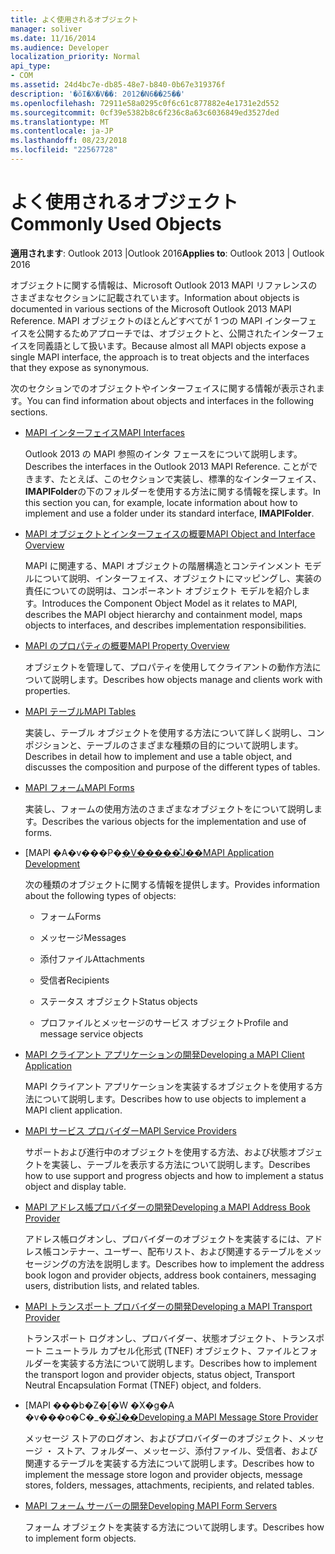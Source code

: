 ```yaml
---
title: よく使用されるオブジェクト
manager: soliver
ms.date: 11/16/2014
ms.audience: Developer
localization_priority: Normal
api_type:
- COM
ms.assetid: 24d4bc7e-db85-48e7-b840-0b67e319376f
description: '�ŏI�X�V��: 2012�N6��25��'
ms.openlocfilehash: 72911e58a0295c0f6c61c877882e4e1731e2d552
ms.sourcegitcommit: 0cf39e5382b8c6f236c8a63c6036849ed3527ded
ms.translationtype: MT
ms.contentlocale: ja-JP
ms.lasthandoff: 08/23/2018
ms.locfileid: "22567728"
---
```

# <a name="commonly-used-objects"></a><span data-ttu-id="9efa7-103">よく使用されるオブジェクト</span><span class="sxs-lookup"><span data-stu-id="9efa7-103">Commonly Used Objects</span></span>

  
  
<span data-ttu-id="9efa7-104">**適用されます**: Outlook 2013 |Outlook 2016</span><span class="sxs-lookup"><span data-stu-id="9efa7-104">**Applies to**: Outlook 2013 | Outlook 2016</span></span> 
  
<span data-ttu-id="9efa7-105">オブジェクトに関する情報は、Microsoft Outlook 2013 MAPI リファレンスのさまざまなセクションに記載されています。</span><span class="sxs-lookup"><span data-stu-id="9efa7-105">Information about objects is documented in various sections of the Microsoft Outlook 2013 MAPI Reference.</span></span> <span data-ttu-id="9efa7-106">MAPI オブジェクトのほとんどすべてが 1 つの MAPI インターフェイスを公開するためアプローチでは、オブジェクトと、公開されたインターフェイスを同義語として扱います。</span><span class="sxs-lookup"><span data-stu-id="9efa7-106">Because almost all MAPI objects expose a single MAPI interface, the approach is to treat objects and the interfaces that they expose as synonymous.</span></span>
  
<span data-ttu-id="9efa7-107">次のセクションでのオブジェクトやインターフェイスに関する情報が表示されます。</span><span class="sxs-lookup"><span data-stu-id="9efa7-107">You can find information about objects and interfaces in the following sections.</span></span>
  
- [<span data-ttu-id="9efa7-108">MAPI インターフェイス</span><span class="sxs-lookup"><span data-stu-id="9efa7-108">MAPI Interfaces</span></span>](mapi-interfaces.md)
    
    <span data-ttu-id="9efa7-109">Outlook 2013 の MAPI 参照のインタ フェースをについて説明します。</span><span class="sxs-lookup"><span data-stu-id="9efa7-109">Describes the interfaces in the Outlook 2013 MAPI Reference.</span></span> <span data-ttu-id="9efa7-110">ことができます、たとえば、このセクションで実装し、標準的なインターフェイス、 **IMAPIFolder**の下のフォルダーを使用する方法に関する情報を探します。</span><span class="sxs-lookup"><span data-stu-id="9efa7-110">In this section you can, for example, locate information about how to implement and use a folder under its standard interface, **IMAPIFolder**.</span></span>
    
- [<span data-ttu-id="9efa7-111">MAPI オブジェクトとインターフェイスの概要</span><span class="sxs-lookup"><span data-stu-id="9efa7-111">MAPI Object and Interface Overview</span></span>](mapi-object-and-interface-overview.md)
    
    <span data-ttu-id="9efa7-112">MAPI に関連する、MAPI オブジェクトの階層構造とコンテインメント モデルについて説明、インターフェイス、オブジェクトにマッピングし、実装の責任についての説明は、コンポーネント オブジェクト モデルを紹介します。</span><span class="sxs-lookup"><span data-stu-id="9efa7-112">Introduces the Component Object Model as it relates to MAPI, describes the MAPI object hierarchy and containment model, maps objects to interfaces, and describes implementation responsibilities.</span></span>
    
- [<span data-ttu-id="9efa7-113">MAPI のプロパティの概要</span><span class="sxs-lookup"><span data-stu-id="9efa7-113">MAPI Property Overview</span></span>](mapi-property-overview.md)
    
    <span data-ttu-id="9efa7-114">オブジェクトを管理して、プロパティを使用してクライアントの動作方法について説明します。</span><span class="sxs-lookup"><span data-stu-id="9efa7-114">Describes how objects manage and clients work with properties.</span></span>
    
- [<span data-ttu-id="9efa7-115">MAPI テーブル</span><span class="sxs-lookup"><span data-stu-id="9efa7-115">MAPI Tables</span></span>](mapi-tables.md)
    
    <span data-ttu-id="9efa7-116">実装し、テーブル オブジェクトを使用する方法について詳しく説明し、コンポジションと、テーブルのさまざまな種類の目的について説明します。</span><span class="sxs-lookup"><span data-stu-id="9efa7-116">Describes in detail how to implement and use a table object, and discusses the composition and purpose of the different types of tables.</span></span>
    
- [<span data-ttu-id="9efa7-117">MAPI フォーム</span><span class="sxs-lookup"><span data-stu-id="9efa7-117">MAPI Forms</span></span>](mapi-forms.md)
    
    <span data-ttu-id="9efa7-118">実装し、フォームの使用方法のさまざまなオブジェクトをについて説明します。</span><span class="sxs-lookup"><span data-stu-id="9efa7-118">Describes the various objects for the implementation and use of forms.</span></span>
    
- <span data-ttu-id="9efa7-119">[MAPI �A�v���P�[�V�����̊J��](mapi-application-development.md)</span><span class="sxs-lookup"><span data-stu-id="9efa7-119">[MAPI Application Development](mapi-application-development.md)</span></span>
    
    <span data-ttu-id="9efa7-120">次の種類のオブジェクトに関する情報を提供します。</span><span class="sxs-lookup"><span data-stu-id="9efa7-120">Provides information about the following types of objects:</span></span>
    
  - <span data-ttu-id="9efa7-121">フォーム</span><span class="sxs-lookup"><span data-stu-id="9efa7-121">Forms</span></span>
    
  - <span data-ttu-id="9efa7-122">メッセージ</span><span class="sxs-lookup"><span data-stu-id="9efa7-122">Messages</span></span>
    
  - <span data-ttu-id="9efa7-123">添付ファイル</span><span class="sxs-lookup"><span data-stu-id="9efa7-123">Attachments</span></span>
    
  - <span data-ttu-id="9efa7-124">受信者</span><span class="sxs-lookup"><span data-stu-id="9efa7-124">Recipients</span></span>
    
  - <span data-ttu-id="9efa7-125">ステータス オブジェクト</span><span class="sxs-lookup"><span data-stu-id="9efa7-125">Status objects</span></span>
    
  - <span data-ttu-id="9efa7-126">プロファイルとメッセージのサービス オブジェクト</span><span class="sxs-lookup"><span data-stu-id="9efa7-126">Profile and message service objects</span></span>
    
- [<span data-ttu-id="9efa7-127">MAPI クライアント アプリケーションの開発</span><span class="sxs-lookup"><span data-stu-id="9efa7-127">Developing a MAPI Client Application</span></span>](developing-a-mapi-client-application.md)
    
    <span data-ttu-id="9efa7-128">MAPI クライアント アプリケーションを実装するオブジェクトを使用する方法について説明します。</span><span class="sxs-lookup"><span data-stu-id="9efa7-128">Describes how to use objects to implement a MAPI client application.</span></span>
    
- [<span data-ttu-id="9efa7-129">MAPI サービス プロバイダー</span><span class="sxs-lookup"><span data-stu-id="9efa7-129">MAPI Service Providers</span></span>](mapi-service-providers.md)
    
    <span data-ttu-id="9efa7-130">サポートおよび進行中のオブジェクトを使用する方法、および状態オブジェクトを実装し、テーブルを表示する方法について説明します。</span><span class="sxs-lookup"><span data-stu-id="9efa7-130">Describes how to use support and progress objects and how to implement a status object and display table.</span></span>
    
- [<span data-ttu-id="9efa7-131">MAPI アドレス帳プロバイダーの開発</span><span class="sxs-lookup"><span data-stu-id="9efa7-131">Developing a MAPI Address Book Provider</span></span>](developing-a-mapi-address-book-provider.md)
    
    <span data-ttu-id="9efa7-132">アドレス帳ログオンし、プロバイダーのオブジェクトを実装するには、アドレス帳コンテナー、ユーザー、配布リスト、および関連するテーブルをメッセージングの方法を説明します。</span><span class="sxs-lookup"><span data-stu-id="9efa7-132">Describes how to implement the address book logon and provider objects, address book containers, messaging users, distribution lists, and related tables.</span></span>
    
- [<span data-ttu-id="9efa7-133">MAPI トランスポート プロバイダーの開発</span><span class="sxs-lookup"><span data-stu-id="9efa7-133">Developing a MAPI Transport Provider</span></span>](developing-a-mapi-transport-provider.md)
    
    <span data-ttu-id="9efa7-134">トランスポート ログオンし、プロバイダー、状態オブジェクト、トランスポート ニュートラル カプセル化形式 (TNEF) オブジェクト、ファイルとフォルダーを実装する方法について説明します。</span><span class="sxs-lookup"><span data-stu-id="9efa7-134">Describes how to implement the transport logon and provider objects, status object, Transport Neutral Encapsulation Format (TNEF) object, and folders.</span></span>
    
- <span data-ttu-id="9efa7-135">[MAPI ���b�Z�[�W �X�g�A �v���o�C�_�[�̊J��](developing-a-mapi-message-store-provider.md)</span><span class="sxs-lookup"><span data-stu-id="9efa7-135">[Developing a MAPI Message Store Provider](developing-a-mapi-message-store-provider.md)</span></span>
    
    <span data-ttu-id="9efa7-136">メッセージ ストアのログオン、およびプロバイダーのオブジェクト、メッセージ ・ ストア、フォルダー、メッセージ、添付ファイル、受信者、および関連するテーブルを実装する方法について説明します。</span><span class="sxs-lookup"><span data-stu-id="9efa7-136">Describes how to implement the message store logon and provider objects, message stores, folders, messages, attachments, recipients, and related tables.</span></span>
    
- [<span data-ttu-id="9efa7-137">MAPI フォーム サーバーの開発</span><span class="sxs-lookup"><span data-stu-id="9efa7-137">Developing MAPI Form Servers</span></span>](developing-mapi-form-servers.md)
    
    <span data-ttu-id="9efa7-138">フォーム オブジェクトを実装する方法について説明します。</span><span class="sxs-lookup"><span data-stu-id="9efa7-138">Describes how to implement form objects.</span></span>
    


